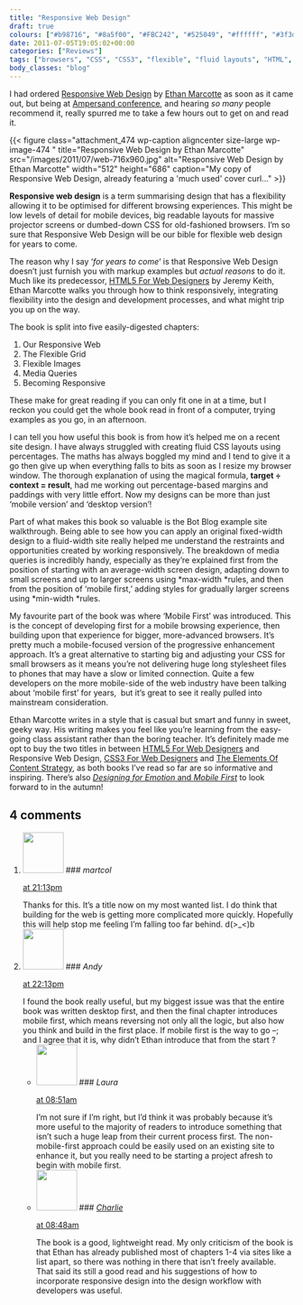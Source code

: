 ```yaml
---
title: "Responsive Web Design"
draft: true
colours: ["#b98716", "#8a5f00", "#FBC242", "#525049", "#ffffff", "#3f3d39", "#f9ae06"]
date: 2011-07-05T19:05:02+00:00
categories: ["Reviews"]
tags: ["browsers", "CSS", "CSS3", "flexible", "fluid layouts", "HTML", "mobile", "mobile first", "process", "progressive enhancement", "responsive web design"]
body_classes: "blog"
---
```


I had ordered [Responsive Web Design](http://www.abookapart.com/products/responsive-web-design "Responsive Web Design on the A Book Apart store") by [Ethan Marcotte](http://ethanmarcotte.com/) as soon as it came out, but being at [Ampersand conference](/digest-from-ampersand-conf/ "Notes from Ampersand conference — My Digest"), and hearing *so many* people recommend it, really spurred me to take a few hours out to get on and read it.

{{< figure class="attachment_474 wp-caption aligncenter size-large wp-image-474 " title="Responsive Web Design by Ethan Marcotte" src="/images/2011/07/web-716x960.jpg" alt="Responsive Web Design by Ethan Marcotte" width="512" height="686" caption="My copy of Responsive Web Design, already featuring a &#39;much used&#39; cover curl..." >}}

**Responsive web design** is a term summarising design that has a flexibility allowing it to be optimised for different browsing experiences. This might be low levels of detail for mobile devices, big readable layouts for massive projector screens or dumbed-down CSS for old-fashioned browsers. I’m so sure that Responsive Web Design will be our bible for flexible web design for years to come.

The reason why I say ‘*for years to come*‘ is that Responsive Web Design doesn’t just furnish you with markup examples but *actual reasons* to do it. Much like its predecessor, [HTML5 For Web Designers](/html5-for-web-designers/ "HTML5 For Web Designers") by Jeremy Keith, Ethan Marcotte walks you through how to think responsively, integrating flexibility into the design and development processes, and what might trip you up on the way.

The book is split into five easily-digested chapters:

1. Our Responsive Web
2. The Flexible Grid
3. Flexible Images
4. Media Queries
5. Becoming Responsive

These make for great reading if you can only fit one in at a time, but I reckon you could get the whole book read in front of a computer, trying examples as you go, in an afternoon.

I can tell you how useful this book is from how it’s helped me on a recent site design. I have always struggled with creating fluid CSS layouts using percentages. The maths has always boggled my mind and I tend to give it a go then give up when everything falls to bits as soon as I resize my browser window. The thorough explanation of using the magical formula, **target ÷ context = result**, had me working out percentage-based margins and paddings with very little effort. Now my designs can be more than just ‘mobile version’ and ‘desktop version’!

Part of what makes this book so valuable is the Bot Blog example site walkthrough. Being able to see how you can apply an original fixed-width design to a fluid-width site really helped me understand the restraints and opportunities created by working responsively. The breakdown of media queries is incredibly handy, especially as they’re explained first from the position of starting with an average-width screen design, adapting down to small screens and up to larger screens using *max-width *rules, and then from the position of ‘mobile first,’ adding styles for gradually larger screens using *min-width *rules.

My favourite part of the book was where ‘Mobile First’ was introduced. This is the concept of developing first for a mobile browsing experience, then building upon that experience for bigger, more-advanced browsers. It’s pretty much a mobile-focused version of the progressive enhancement approach. It’s a great alternative to starting big and adjusting your CSS for small browsers as it means you’re not delivering huge long stylesheet files to phones that may have a slow or limited connection. Quite a few developers on the more mobile-side of the web industry have been talking about ‘mobile first’ for years,  but it’s great to see it really pulled into mainstream consideration.

Ethan Marcotte writes in a style that is casual but smart and funny in sweet, geeky way. His writing makes you feel like you’re learning from the easy-going class assistant rather than the boring teacher. It’s definitely made me opt to buy the two titles in between [HTML5 For Web Designers](http://www.abookapart.com/products/html5-for-web-designers "HTML5 For Web Designs on the A Book Apart store") and Responsive Web Design, [CSS3 For Web Designers](http://www.abookapart.com/products/css3-for-web-designers "CSS3 For Web Designers on the A Book Apart store") and [The Elements Of Content Strategy](http://www.abookapart.com/products/the-elements-of-content-strategy "The Elements Of Content Strategy on the A Book Apart store"), as both books I’ve read so far are so informative and inspiring. There’s also [*Designing for Emotion* and *Mobile First*](http://www.abookapart.com/products "A Book Apart products") to look forward to in the autumn!

## 4 comments

<ol class="commentlist">
	<li class="comment even thread-even depth-1" id="li-comment-245">
			<div class="comment-author vcard">
			<img alt='' src='https://secure.gravatar.com/avatar/0450bc4a3c421ec91ab88c3143b11fb0?s=72&amp;d=mm&amp;r=g' srcset='https://secure.gravatar.com/avatar/0450bc4a3c421ec91ab88c3143b11fb0?s=144&amp;d=mm&amp;r=g 2x' class='avatar avatar-72 photo' height='72' width='72' />
### <cite class="fn">martcol</cite>
		</div>
		<aside class="comment-meta commentmetadata"><p><a href="#comment-245"><time datetime="2011-07-05T21:13:05+00:00" pubdate class="published">
		 at <span class="hours">21:13pm</span></time></a></p>
	</aside>
	<div class="comment-entry">
		Thanks for this. It’s a title now on my most wanted list.  I do think that building for the web is getting more complicated more quickly.  Hopefully this will help stop me feeling I’m falling too far behind. d(&gt;_&lt;)b
	</div>
</li>
	<li class="comment odd alt thread-odd thread-alt depth-1" id="li-comment-246">
			<div class="comment-author vcard">
			<img alt='' src='https://secure.gravatar.com/avatar/abe30c369e73e2f00332289c7ab200ca?s=72&amp;d=mm&amp;r=g' srcset='https://secure.gravatar.com/avatar/abe30c369e73e2f00332289c7ab200ca?s=144&amp;d=mm&amp;r=g 2x' class='avatar avatar-72 photo' height='72' width='72' />
### <cite class="fn">Andy</cite>
		</div>
		<aside class="comment-meta commentmetadata"><p><a href="#comment-246"><time datetime="2011-07-05T22:13:29+00:00" pubdate class="published">
		 at <span class="hours">22:13pm</span></time></a></p>
	</aside>
	<div class="comment-entry">
		I found the book really useful, but my biggest issue was that the entire book was written desktop first, and then the final chapter introduces mobile first, which means reversing not only all the logic, but also how you think and build in the first place. If mobile first is the way to go –; and I agree that it is, why didn’t Ethan introduce that from the start ?
	</div>
	<ul class="children">
		<li class="comment byuser comment-author-laura bypostauthor even depth-2" id="li-comment-248">
			<div class="comment-author vcard">
			<img alt='' src='https://secure.gravatar.com/avatar/55bb2acf65203dbb95c35a83e62e9ae6?s=72&amp;d=mm&amp;r=g' srcset='https://secure.gravatar.com/avatar/55bb2acf65203dbb95c35a83e62e9ae6?s=144&amp;d=mm&amp;r=g 2x' class='avatar avatar-72 photo' height='72' width='72' />
### <cite class="fn">Laura</cite>
		</div>
		<aside class="comment-meta commentmetadata"><p><a href="#comment-248"><time datetime="2011-07-06T08:51:20+00:00" pubdate class="published">
		 at <span class="hours">08:51am</span></time></a></p>
	</aside>
	<div class="comment-entry">
		I’m not sure if I’m right, but I’d think it was probably because it’s more useful to the majority of readers to introduce something that isn’t such a huge leap from their current process first. The non-mobile-first approach could be easily used on an existing site to enhance it, but you really need to be starting a project afresh to begin with mobile first.
		</div>
	</li>
	<li class="comment odd alt thread-even depth-1" id="li-comment-247">
			<div class="comment-author vcard">
			<img alt='' src='https://secure.gravatar.com/avatar/890bcc35f260605bc6e3c5f4ca721c04?s=72&amp;d=mm&amp;r=g' srcset='https://secure.gravatar.com/avatar/890bcc35f260605bc6e3c5f4ca721c04?s=144&amp;d=mm&amp;r=g 2x' class='avatar avatar-72 photo' height='72' width='72' />
### <cite class="fn"><a href='http://clawg.co.uk' rel='external nofollow' class='url'>Charlie</a></cite>
		</div>
		<aside class="comment-meta commentmetadata"><p><a href="#comment-247"><time datetime="2011-07-06T08:48:55+00:00" pubdate class="published">
		 at <span class="hours">08:48am</span></time></a></p>
	</aside>
	<div class="comment-entry">
		The book is a good, lightweight read.   My only criticism of the book is that Ethan has already published most of chapters 1-4 via sites like a list apart, so there was nothing in there that isn’t freely available.  That said its still a good read and his suggestions of how to incorporate responsive design into the design workflow with developers was useful.
	</div>
</li>
</ol>
